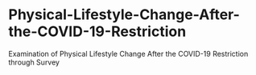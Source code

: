 # Physical-Lifestyle-Change-After-the-COVID-19-Restriction
Examination of Physical Lifestyle Change After the COVID-19 Restriction through Survey
